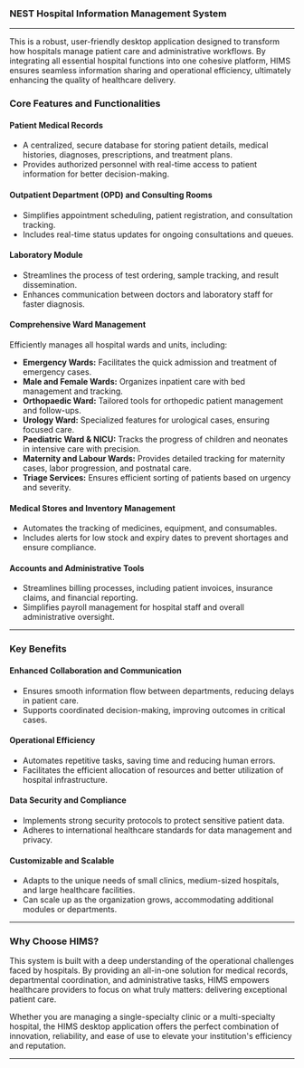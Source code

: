 ### **NEST Hospital Information Management System** 



---
This is a robust, user-friendly desktop application designed to transform how hospitals manage patient care and administrative workflows. 
By integrating all essential hospital functions into one cohesive platform, HIMS ensures seamless information sharing and operational efficiency, 
ultimately enhancing the quality of healthcare delivery.  

### **Core Features and Functionalities**  

#### **Patient Medical Records**  
- A centralized, secure database for storing patient details, medical histories, diagnoses, prescriptions, and treatment plans.  
- Provides authorized personnel with real-time access to patient information for better decision-making.  

#### **Outpatient Department (OPD) and Consulting Rooms**  
- Simplifies appointment scheduling, patient registration, and consultation tracking.  
- Includes real-time status updates for ongoing consultations and queues.  

#### **Laboratory Module**  
- Streamlines the process of test ordering, sample tracking, and result dissemination.  
- Enhances communication between doctors and laboratory staff for faster diagnosis.  

#### **Comprehensive Ward Management**  
Efficiently manages all hospital wards and units, including:  
- **Emergency Wards:** Facilitates the quick admission and treatment of emergency cases.  
- **Male and Female Wards:** Organizes inpatient care with bed management and tracking.  
- **Orthopaedic Ward:** Tailored tools for orthopedic patient management and follow-ups.  
- **Urology Ward:** Specialized features for urological cases, ensuring focused care.  
- **Paediatric Ward & NICU:** Tracks the progress of children and neonates in intensive care with precision.  
- **Maternity and Labour Wards:** Provides detailed tracking for maternity cases, labor progression, and postnatal care.  
- **Triage Services:** Ensures efficient sorting of patients based on urgency and severity.  

#### **Medical Stores and Inventory Management**  
- Automates the tracking of medicines, equipment, and consumables.  
- Includes alerts for low stock and expiry dates to prevent shortages and ensure compliance.  

#### **Accounts and Administrative Tools**  
- Streamlines billing processes, including patient invoices, insurance claims, and financial reporting.  
- Simplifies payroll management for hospital staff and overall administrative oversight.  

---

### **Key Benefits**  

#### **Enhanced Collaboration and Communication**  
- Ensures smooth information flow between departments, reducing delays in patient care.  
- Supports coordinated decision-making, improving outcomes in critical cases.  

#### **Operational Efficiency**  
- Automates repetitive tasks, saving time and reducing human errors.  
- Facilitates the efficient allocation of resources and better utilization of hospital infrastructure.  

#### **Data Security and Compliance**  
- Implements strong security protocols to protect sensitive patient data.  
- Adheres to international healthcare standards for data management and privacy.  

#### **Customizable and Scalable**  
- Adapts to the unique needs of small clinics, medium-sized hospitals, and large healthcare facilities.  
- Can scale up as the organization grows, accommodating additional modules or departments.  

---

### **Why Choose HIMS?**  
This system is built with a deep understanding of the operational challenges faced by hospitals. By providing an all-in-one solution for medical records, departmental coordination, and administrative tasks, HIMS empowers healthcare providers to focus on what truly matters: delivering exceptional patient care.  

Whether you are managing a single-specialty clinic or a multi-specialty hospital, the HIMS desktop application offers the perfect combination of innovation, reliability, and ease of use to elevate your institution's efficiency and reputation.  

---
